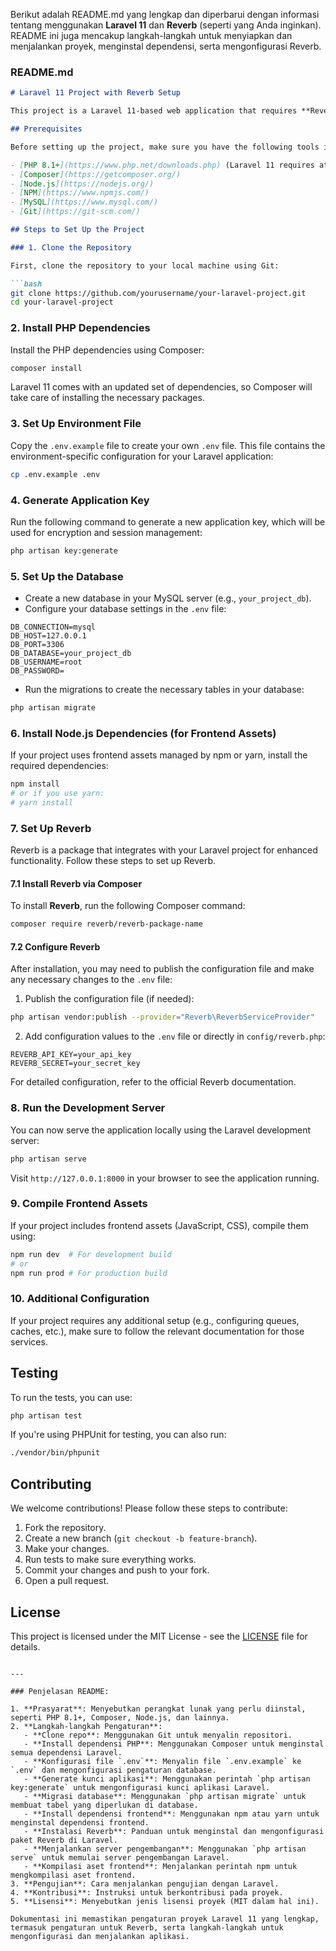 Berikut adalah README.md yang lengkap dan diperbarui dengan informasi tentang menggunakan **Laravel 11** dan **Reverb** (seperti yang Anda inginkan). README ini juga mencakup langkah-langkah untuk menyiapkan dan menjalankan proyek, menginstal dependensi, serta mengonfigurasi Reverb.

### README.md

```markdown
# Laravel 11 Project with Reverb Setup

This project is a Laravel 11-based web application that requires **Reverb** for certain functionality. Follow the steps below to set up the project after cloning it from GitHub.

## Prerequisites

Before setting up the project, make sure you have the following tools installed:

- [PHP 8.1+](https://www.php.net/downloads.php) (Laravel 11 requires at least PHP 8.1)
- [Composer](https://getcomposer.org/)
- [Node.js](https://nodejs.org/)
- [NPM](https://www.npmjs.com/)
- [MySQL](https://www.mysql.com/)
- [Git](https://git-scm.com/)

## Steps to Set Up the Project

### 1. Clone the Repository

First, clone the repository to your local machine using Git:

```bash
git clone https://github.com/yourusername/your-laravel-project.git
cd your-laravel-project
```

### 2. Install PHP Dependencies

Install the PHP dependencies using Composer:

```bash
composer install
```

Laravel 11 comes with an updated set of dependencies, so Composer will take care of installing the necessary packages.

### 3. Set Up Environment File

Copy the `.env.example` file to create your own `.env` file. This file contains the environment-specific configuration for your Laravel application:

```bash
cp .env.example .env
```

### 4. Generate Application Key

Run the following command to generate a new application key, which will be used for encryption and session management:

```bash
php artisan key:generate
```

### 5. Set Up the Database

- Create a new database in your MySQL server (e.g., `your_project_db`).
- Configure your database settings in the `.env` file:

```env
DB_CONNECTION=mysql
DB_HOST=127.0.0.1
DB_PORT=3306
DB_DATABASE=your_project_db
DB_USERNAME=root
DB_PASSWORD=
```

- Run the migrations to create the necessary tables in your database:

```bash
php artisan migrate
```

### 6. Install Node.js Dependencies (for Frontend Assets)

If your project uses frontend assets managed by npm or yarn, install the required dependencies:

```bash
npm install
# or if you use yarn:
# yarn install
```

### 7. Set Up Reverb

Reverb is a package that integrates with your Laravel project for enhanced functionality. Follow these steps to set up Reverb.

#### 7.1 Install Reverb via Composer

To install **Reverb**, run the following Composer command:

```bash
composer require reverb/reverb-package-name
```

#### 7.2 Configure Reverb

After installation, you may need to publish the configuration file and make any necessary changes to the `.env` file:

1. Publish the configuration file (if needed):

```bash
php artisan vendor:publish --provider="Reverb\ReverbServiceProvider"
```

2. Add configuration values to the `.env` file or directly in `config/reverb.php`:

```env
REVERB_API_KEY=your_api_key
REVERB_SECRET=your_secret_key
```

For detailed configuration, refer to the official Reverb documentation.

### 8. Run the Development Server

You can now serve the application locally using the Laravel development server:

```bash
php artisan serve
```

Visit `http://127.0.0.1:8000` in your browser to see the application running.

### 9. Compile Frontend Assets

If your project includes frontend assets (JavaScript, CSS), compile them using:

```bash
npm run dev  # For development build
# or
npm run prod # For production build
```

### 10. Additional Configuration

If your project requires any additional setup (e.g., configuring queues, caches, etc.), make sure to follow the relevant documentation for those services.

## Testing

To run the tests, you can use:

```bash
php artisan test
```

If you're using PHPUnit for testing, you can also run:

```bash
./vendor/bin/phpunit
```

## Contributing

We welcome contributions! Please follow these steps to contribute:

1. Fork the repository.
2. Create a new branch (`git checkout -b feature-branch`).
3. Make your changes.
4. Run tests to make sure everything works.
5. Commit your changes and push to your fork.
6. Open a pull request.

## License

This project is licensed under the MIT License - see the [LICENSE](LICENSE) file for details.
```

---

### Penjelasan README:

1. **Prasyarat**: Menyebutkan perangkat lunak yang perlu diinstal, seperti PHP 8.1+, Composer, Node.js, dan lainnya.
2. **Langkah-langkah Pengaturan**:
   - **Clone repo**: Menggunakan Git untuk menyalin repositori.
   - **Install dependensi PHP**: Menggunakan Composer untuk menginstal semua dependensi Laravel.
   - **Konfigurasi file `.env`**: Menyalin file `.env.example` ke `.env` dan mengonfigurasi pengaturan database.
   - **Generate kunci aplikasi**: Menggunakan perintah `php artisan key:generate` untuk mengonfigurasi kunci aplikasi Laravel.
   - **Migrasi database**: Menggunakan `php artisan migrate` untuk membuat tabel yang diperlukan di database.
   - **Install dependensi frontend**: Menggunakan npm atau yarn untuk menginstal dependensi frontend.
   - **Instalasi Reverb**: Panduan untuk menginstal dan mengonfigurasi paket Reverb di Laravel.
   - **Menjalankan server pengembangan**: Menggunakan `php artisan serve` untuk memulai server pengembangan Laravel.
   - **Kompilasi aset frontend**: Menjalankan perintah npm untuk mengkompilasi aset frontend.
3. **Pengujian**: Cara menjalankan pengujian dengan Laravel.
4. **Kontribusi**: Instruksi untuk berkontribusi pada proyek.
5. **Lisensi**: Menyebutkan jenis lisensi proyek (MIT dalam hal ini).

Dokumentasi ini memastikan pengaturan proyek Laravel 11 yang lengkap, termasuk pengaturan untuk Reverb, serta langkah-langkah untuk mengonfigurasi dan menjalankan aplikasi.
